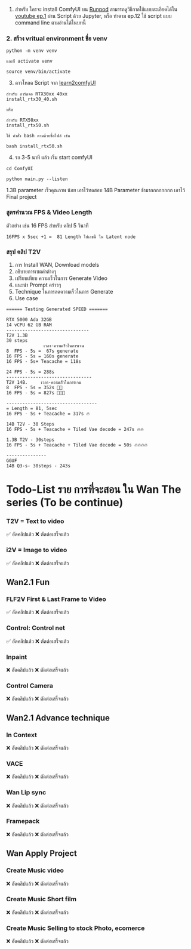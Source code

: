 1. สำหรับ ใครจะ install ComfyUI บน [Runpod](https://tinyurl.com/register2runpod) สามารถดูวิธีกาลใช้แบบละเอียดได้ใน [youtube ep.1](https://youtu.be/KvZRuwcZ3Is?si=_zS3CbwGiDEoAhId) ผ่าน Script ด้วย Jupyter, หรือ ทำตาม ep.12 ใช้ script แบบ command line ตามอ่านได้ในบทนี้

### 2. สร้าง vritual environment ชื่อ venv
```
python -m venv venv

และก็ activate venv

source venv/bin/activate
```

3. ดาวโหลด Script จาก [learn2comfyUI](https://github.com/gordon123/lean2ComfyUI/tree/main/file%20script)
```
สำหรับ การ์ดจอ RTX30xx 40xx
install_rtx30_40.sh

หรือ 

สำหรับ RTX50xx
install_rtx50.sh

ใช้ คำสั่ง bash ตามด้วยชื่อไฟล์ เช่น

bash install_rtx50.sh
```

4. รอ 3-5 นาที แล้ว เริ่ม start comfyUI 
```
cd ComfyUI

python main.py --listen
```

1.3B parameter เร็วคุณภาพ น้อย เอาไว้ทดสอบ
14B Parameter ช้ามากกกกกกกก เอาไว้ Final project

### สูตรคำนวณ FPS & Video Length
ตัวอย่าง 
เช่น 16 FPS  สำหรับ คลิป 5 วินาที

```
16FPS x 5sec +1 =  81 Length ใส่เลขนี้ ใน Latent node
```
### สรุป คลิป T2V
1. การ Install WAN, Download models
2. อธิบายการเซตค่าต่างๆ
3. เปรียบเทียบ ความเร็วในการ Generate Video
4. แนะนำ Prompt คร่าวๆ
5. Technique ในการลดความเร็วในการ Generate
6. Use case
```
====== Testing Generated SPEED =======

RTX 5000 Ada 32GB
14 vCPU 62 GB RAM
-------------------------------
T2V 1.3B
30 steps
              เวลา-ความเร็วในการเจน
8  FPS - 5s =  67s generate
16 FPS - 5s = 160s generate
16 FPS - 5s+ Teacache = 118s

24 FPS - 5s = 288s
--------------------------------
T2V 14B.     เวลา-ความเร็วในการเจน
8  FPS - 5s = 352s 🐢🐢  
16 FPS - 5s = 827s 🐢🐢🐢

----------------------------------
= Length = 81, 5sec
16 FPS - 5s + Teacache = 317s 🔥

14B T2V - 30 Steps
16 FPS - 5s + Teacache + Tiled Vae decode = 247s 🔥🔥

1.3B T2V - 30steps
16 FPS - 5s + Teacache + Tiled Vae decode = 50s 🔥🔥🔥🔥

---------------
GGUF
14B Q3-s- 30steps - 243s
```

# Todo-List ราย การที่จะสอน ใน Wan The series (To be continue)

### T2V = Text to video
✅ อัดคลิปแล้ว  ❌ ตัดต่อเสร็จแล้ว
### i2V = Image to video
✅ อัดคลิปแล้ว  ❌ ตัดต่อเสร็จแล้ว
## Wan2.1 Fun
### FLF2V First & Last Frame to Video
✅ อัดคลิปแล้ว  ❌ ตัดต่อเสร็จแล้ว
### Control: Control net
✅ อัดคลิปแล้ว  ❌ ตัดต่อเสร็จแล้ว
### Inpaint 
❌ อัดคลิปแล้ว  ❌ ตัดต่อเสร็จแล้ว
### Control Camera
❌ อัดคลิปแล้ว  ❌ ตัดต่อเสร็จแล้ว

## Wan2.1 Advance technique
### In Context 
❌ อัดคลิปแล้ว  ❌ ตัดต่อเสร็จแล้ว
### VACE
❌ อัดคลิปแล้ว  ❌ ตัดต่อเสร็จแล้ว
### Wan Lip sync
❌ อัดคลิปแล้ว  ❌ ตัดต่อเสร็จแล้ว
### Framepack
❌ อัดคลิปแล้ว  ❌ ตัดต่อเสร็จแล้ว

## Wan Apply Project
### Create Music video
❌ อัดคลิปแล้ว  ❌ ตัดต่อเสร็จแล้ว
### Create Music Short film
❌ อัดคลิปแล้ว  ❌ ตัดต่อเสร็จแล้ว
### Create Music Selling to stock Photo, ecomerce
❌ อัดคลิปแล้ว  ❌ ตัดต่อเสร็จแล้ว
